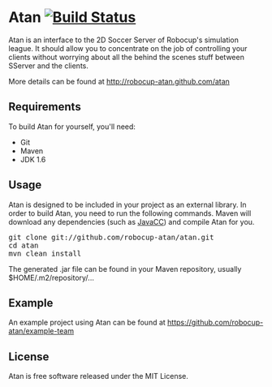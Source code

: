 Atan [![Build Status](https://travis-ci.org/robocup-atan/atan.png?branch=master)](https://travis-ci.org/robocup-atan/atan)
===============
Atan is an interface to the 2D Soccer Server of Robocup's simulation league. It should allow you to concentrate on the job of controlling your clients without worrying about all the behind the scenes stuff between SServer and the clients.

More details can be found at http://robocup-atan.github.com/atan

Requirements
------------
To build Atan for yourself, you'll need:
* Git
* Maven
* JDK 1.6

Usage
-----
Atan is designed to be included in your project as an external library. In order to build Atan, you need to run the following commands.
Maven will download any dependencies (such as [JavaCC](http://javacc.java.net)) and compile Atan for you.

<pre>
git clone git://github.com/robocup-atan/atan.git
cd atan
mvn clean install
</pre>

The generated .jar file can be found in your Maven repository, usually $HOME/.m2/repository/...

Example
-------
An example project using Atan can be found at https://github.com/robocup-atan/example-team

License
-------
Atan is free software released under the MIT License.
